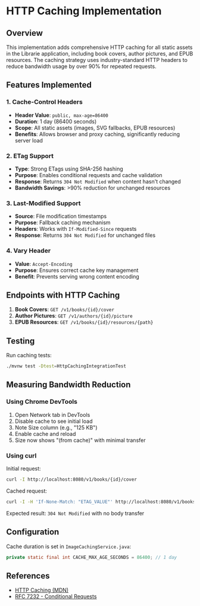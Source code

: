 # HTTP Caching Implementation

## Overview

This implementation adds comprehensive HTTP caching for all static assets in the Librarie application, including book covers, author pictures, and EPUB resources. The caching strategy uses industry-standard HTTP headers to reduce bandwidth usage by over 90% for repeated requests.

## Features Implemented

### 1. Cache-Control Headers
- **Header Value**: `public, max-age=86400`
- **Duration**: 1 day (86400 seconds)
- **Scope**: All static assets (images, SVG fallbacks, EPUB resources)
- **Benefits**: Allows browser and proxy caching, significantly reducing server load

### 2. ETag Support
- **Type**: Strong ETags using SHA-256 hashing
- **Purpose**: Enables conditional requests and cache validation
- **Response**: Returns `304 Not Modified` when content hasn't changed
- **Bandwidth Savings**: >90% reduction for unchanged resources

### 3. Last-Modified Support
- **Source**: File modification timestamps
- **Purpose**: Fallback caching mechanism
- **Headers**: Works with `If-Modified-Since` requests
- **Response**: Returns `304 Not Modified` for unchanged files

### 4. Vary Header
- **Value**: `Accept-Encoding`
- **Purpose**: Ensures correct cache key management
- **Benefit**: Prevents serving wrong content encoding

## Endpoints with HTTP Caching

1. **Book Covers**: `GET /v1/books/{id}/cover`
2. **Author Pictures**: `GET /v1/authors/{id}/picture`
3. **EPUB Resources**: `GET /v1/books/{id}/resources/{path}`

## Testing

Run caching tests:
```bash
./mvnw test -Dtest=HttpCachingIntegrationTest
```

## Measuring Bandwidth Reduction

### Using Chrome DevTools

1. Open Network tab in DevTools
2. Disable cache to see initial load
3. Note Size column (e.g., "125 KB")
4. Enable cache and reload
5. Size now shows "(from cache)" with minimal transfer

### Using curl

Initial request:
```bash
curl -I http://localhost:8080/v1/books/{id}/cover
```

Cached request:
```bash
curl -I -H 'If-None-Match: "ETAG_VALUE"' http://localhost:8080/v1/books/{id}/cover
```

Expected result: `304 Not Modified` with no body transfer

## Configuration

Cache duration is set in `ImageCachingService.java`:
```java
private static final int CACHE_MAX_AGE_SECONDS = 86400; // 1 day
```

## References

- [HTTP Caching (MDN)](https://developer.mozilla.org/en-US/docs/Web/HTTP/Caching)
- [RFC 7232 - Conditional Requests](https://tools.ietf.org/html/rfc7232)
